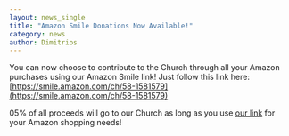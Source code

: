 ```yaml
---
layout: news_single
title: "Amazon Smile Donations Now Available!"
category: news
author: Dimitrios
---
```

You can now choose to contribute to the Church through all your Amazon purchases using our Amazon Smile link! Just follow 
this link here: [https://smile.amazon.com/ch/58-1581579](https://smile.amazon.com/ch/58-1581579)

05% of all proceeds will go to our Church as long as you use <a href="https://smile.amazon.com/ch/58-1581579">our link</a>        for your Amazon shopping needs!


